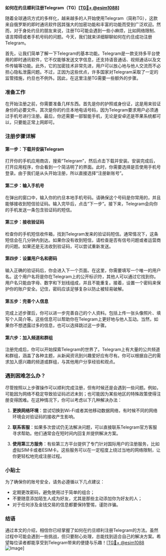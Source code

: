**如何在约旦顺利注册Telegram（TG）[[TG💪+ @esim1088](https://t.me/s/esim1088)]**

随着全球通讯方式的多样化，越来越多的人开始使用Telegram（简称TG），这款来自俄罗斯的即时通讯软件因其强大的加密功能和丰富的功能而受到广泛欢迎。然而，对于身处约旦的朋友来说，注册TG可能会遇到一些小麻烦，比如网络限制、语言障碍或者手机号码的问题。今天，我们就来详细聊聊如何在约旦成功注册Telegram。

首先，让我们简单了解一下Telegram的基本功能。Telegram是一款支持多平台使用的即时通讯软件，它不仅能够发送文字信息，还支持语音通话、视频通话以及文件传输等功能。此外，它的加密技术非常先进，用户可以放心地与他人交流而不必担心隐私泄露问题。不过，正因为这些优点，许多国家对Telegram采取了一定的监管措施，约旦也不例外。因此，在这里注册TG需要一些额外的步骤。

### 准备工作

在开始注册之前，你需要准备几样东西。首先是你的护照或身份证，这是用来验证身份的必要文件。其次是你的约旦本地电话号码，因为Telegram要求用户必须通过手机号进行注册。最后，你还需要一部智能手机，无论是安卓还是苹果系统都可以，只要能正常上网即可。

### 注册步骤详解

#### 第一步：下载并安装Telegram

打开你的手机应用商店，搜索“Telegram”，然后点击下载并安装。安装完成后，打开应用程序，你会看到一个简洁明了的界面。此时，你需要选择是否使用手机号登录。由于我们是从头开始注册，所以直接选择“注册新账号”。

#### 第二步：输入手机号

在弹出的窗口中，输入你的约旦本地手机号码。请确保这个号码是你常用的，并且能够接收到短信验证码。输入完毕后，点击“下一步”。接下来，Telegram会向你的手机发送一条包含验证码的短信。

#### 第三步：接收验证码

检查你的手机短信收件箱，找到Telegram发来的验证码短信。通常情况下，这条短信会在几分钟内到达。如果你没有收到短信，请检查是否有信号问题或者运营商的问题。如果还是无法收到验证码，可以尝试重新发送。

#### 第四步：设置用户名和密码

输入正确的验证码后，你会进入下一个页面。在这里，你需要填写一个唯一的用户名。这个用户名将是你在Telegram上的公开标识符，其他人可以通过它找到你。用户名只能由字母、数字和下划线组成，并且不能重复。接着，设置一个密码来保护你的账户安全。记住，密码应该足够复杂以防止被轻易破解。

#### 第五步：完善个人信息

完成上述步骤后，你可以进一步完善自己的个人资料。包括上传一张头像照片、填写个人简介等。这些信息可以帮助你在Telegram上更好地与他人互动。当然，如果你不想透露过多的信息，也可以选择跳过这一步骤。

#### 第六步：加入频道和群组

注册完成后，你可以开始探索Telegram的世界了。Telegram上有大量的公共频道和群组，涵盖了各种主题，从新闻资讯到兴趣爱好应有尽有。你可以根据自己的需求加入感兴趣的频道或群组，与其他用户分享经验和观点。

### 遇到困难怎么办？

尽管按照以上步骤操作可以顺利完成注册，但有时候还是会遇到一些问题。例如，可能因为网络不稳定导致验证码迟迟未到；也可能因为某些地区的特殊政策使得注册变得困难。在这种情况下，你可以考虑以下几种解决办法：

1. **更换网络环境**：尝试切换到Wi-Fi或者其他移动数据网络，有时候不同的网络环境会对验证码的接收产生影响。
   
2. **联系客服**：如果多次尝试仍无法解决问题，可以直接联系Telegram官方客服寻求帮助。他们通常会在短时间内回复并提供解决方案。

3. **使用第三方服务**：有些第三方平台提供了专门针对国际用户的注册服务，比如虚拟SIM卡或者ESIM卡。这些服务可以在一定程度上绕过当地的网络限制，让你更轻松地完成注册过程。

### 小贴士

为了确保你的账号安全，请务必遵循以下几点建议：
- 定期更改密码，避免使用过于简单的组合；
- 不要随意添加陌生人成为好友，尤其是那些主动添加你为好友的人；
- 对于任何涉及金钱交易的信息都要保持警惕，谨防诈骗。

### 结语

通过本文的介绍，相信你已经掌握了如何在约旦顺利注册Telegram的方法。虽然过程中可能会遇到一些挑战，但只要耐心处理，总能找到适合自己的解决方案。希望每位读者都能享受到Telegram带来的便捷与乐趣！[[TG💪+ @esim1088](https://t.me/s/esim1088) ![Image](https://i.postimg.cc/4NQfJmqS/Snipaste-2025-05-13-00-14-12.png)]